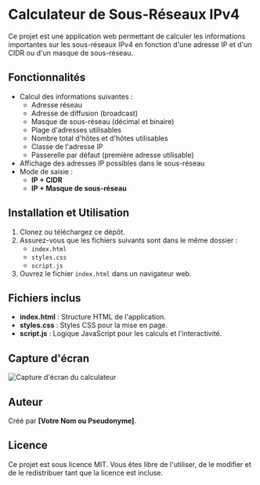 
# Calculateur de Sous-Réseaux IPv4

Ce projet est une application web permettant de calculer les informations importantes sur les sous-réseaux IPv4 en fonction d'une adresse IP et d'un CIDR ou d'un masque de sous-réseau.

## Fonctionnalités

- Calcul des informations suivantes :
  - Adresse réseau
  - Adresse de diffusion (broadcast)
  - Masque de sous-réseau (décimal et binaire)
  - Plage d'adresses utilisables
  - Nombre total d'hôtes et d'hôtes utilisables
  - Classe de l'adresse IP
  - Passerelle par défaut (première adresse utilisable)
- Affichage des adresses IP possibles dans le sous-réseau
- Mode de saisie :
  - **IP + CIDR**
  - **IP + Masque de sous-réseau**

## Installation et Utilisation

1. Clonez ou téléchargez ce dépôt.
2. Assurez-vous que les fichiers suivants sont dans le même dossier :
   - `index.html`
   - `styles.css`
   - `script.js`
3. Ouvrez le fichier `index.html` dans un navigateur web.

## Fichiers inclus

- **index.html** : Structure HTML de l'application.
- **styles.css** : Styles CSS pour la mise en page.
- **script.js** : Logique JavaScript pour les calculs et l'interactivité.

## Capture d'écran

![Capture d'écran du calculateur](screenshot.png)

## Auteur

Créé par **[Votre Nom ou Pseudonyme]**.

## Licence

Ce projet est sous licence MIT. Vous êtes libre de l'utiliser, de le modifier et de le redistribuer tant que la licence est incluse.
